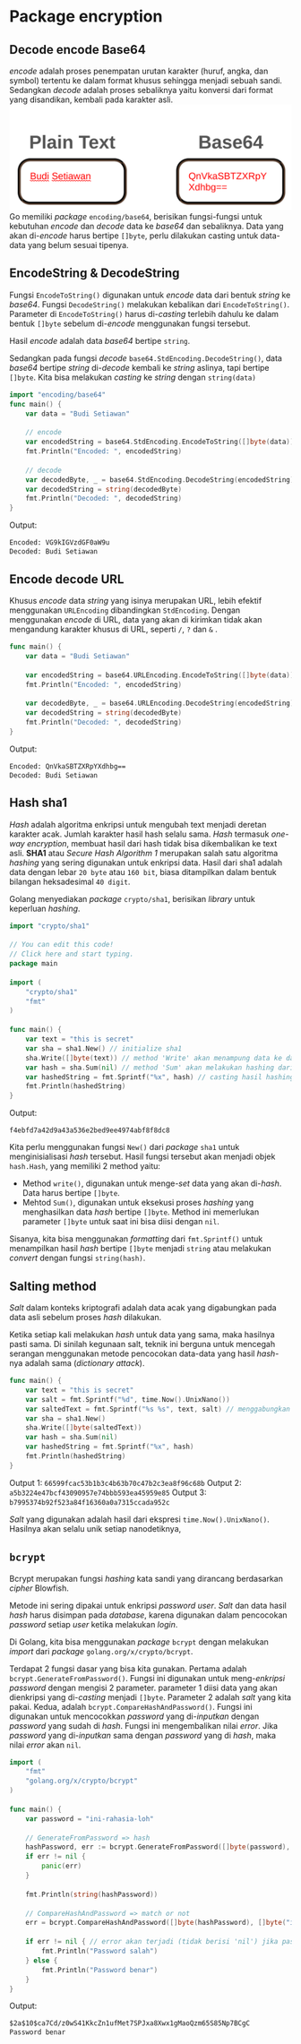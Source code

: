 # Package encryption

## Decode encode Base64
*encode* adalah proses penempatan urutan karakter (huruf, angka, dan symbol) tertentu ke dalam format khusus sehingga menjadi sebuah sandi. Sedangkan *decode* adalah proses sebaliknya yaitu konversi dari format yang disandikan, kembali pada karakter asli.
![index](https://raw.githubusercontent.com/Ouroboros-Tech/modul-pembelajaran/Dasar-golang/image/plainTexttoBase64.png) Go memiliki *package* `encoding/base64`, berisikan fungsi-fungsi untuk kebutuhan *encode* dan *decode* data ke *base64* dan sebaliknya. Data yang akan di-*encode* harus bertipe `[]byte`, perlu dilakukan casting untuk data-data yang belum sesuai tipenya.

## EncodeString & DecodeString
Fungsi `EncodeToString()` digunakan untuk *encode* data dari bentuk *string* ke *base64*. Fungsi `DecodeString()` melakukan kebalikan dari `EncodeToString()`.
Parameter di `EncodeToString()` harus di-*casting* terlebih dahulu ke dalam bentuk `[]byte` sebelum di-*encode* menggunakan fungsi tersebut.

Hasil *encode* adalah data *base64* bertipe `string`.

Sedangkan pada fungsi *decode* `base64.StdEncoding.DecodeString()`, data *base64* bertipe *string* di-*decode* kembali ke *string* aslinya, tapi bertipe `[]byte`. Kita bisa melakukan *casting* ke *string* dengan `string(data)`
```go
import "encoding/base64"
func main() {
	var data = "Budi Setiawan"

	// encode
	var encodedString = base64.StdEncoding.EncodeToString([]byte(data))
	fmt.Println("Encoded: ", encodedString)

	// decode
	var decodedByte, _ = base64.StdEncoding.DecodeString(encodedString)
	var decodedString = string(decodedByte)
	fmt.Println("Decoded: ", decodedString)
}
```
Output:
```Output
Encoded: VG9kIGVzdGF0aW9u
Decoded: Budi Setiawan
```

## Encode decode URL
Khusus *encode* data *string* yang isinya merupakan URL, lebih efektif menggunakan `URLEncoding` dibandingkan `StdEncoding`.
Dengan menggunakan *encode* di URL, data yang akan di kirimkan tidak akan mengandung karakter khusus di URL, seperti `/`, `?` dan `&` .
```go
func main() {
	var data = "Budi Setiawan"

	var encodedString = base64.URLEncoding.EncodeToString([]byte(data))
	fmt.Println("Encoded: ", encodedString)

	var decodedByte, _ = base64.URLEncoding.DecodeString(encodedString)
	var decodedString = string(decodedByte)
	fmt.Println("Decoded: ", decodedString)
}
```
Output:
```Output
Encoded: QnVkaSBTZXRpYXdhbg==
Decoded: Budi Setiawan
```

## Hash sha1
*Hash* adalah algoritma enkripsi untuk mengubah text menjadi deretan karakter acak. Jumlah karakter hasil hash selalu sama. *Hash* termasuk *one-way encryption*, membuat hasil dari hash tidak bisa dikembalikan ke text asli.
**SHA1** atau *Secure Hash Algorithm 1* merupakan salah satu algoritma *hashing* yang sering digunakan untuk enkripsi data. Hasil dari sha1 adalah data dengan lebar `20 byte` atau `160 bit`, biasa ditampilkan dalam bentuk bilangan heksadesimal `40 digit`.

Golang menyediakan *package* `crypto/sha1`, berisikan *library* untuk keperluan *hashing*.
```go
import "crypto/sha1"

// You can edit this code!
// Click here and start typing.
package main

import (
	"crypto/sha1"
	"fmt"
)

func main() {
	var text = "this is secret"
	var sha = sha1.New() // initialize sha1
	sha.Write([]byte(text)) // method 'Write' akan menampung data ke dalam sha1 yang nantinya akan di hashing
	var hash = sha.Sum(nil) // method 'Sum' akan melakukan hashing dari data yang sebelumnya diisi
	var hashedString = fmt.Sprintf("%x", hash) // casting hasil hashing bertipe []byte ke string
	fmt.Println(hashedString)
}

```
Output:
```Output
f4ebfd7a42d9a43a536e2bed9ee4974abf8f8dc8
```
Kita perlu menggunakan fungsi `New()` dari *package* `sha1` untuk menginisialisasi *hash* tersebut. Hasil fungsi tersebut akan menjadi objek `hash.Hash`, yang memiliki 2 method yaitu:
* Method `write()`, digunakan untuk menge-*set* data yang akan di-*hash*. Data harus bertipe `[]byte`.
* Mehtod `Sum()`, digunakan untuk eksekusi proses *hashing* yang menghasilkan data *hash* bertipe `[]byte`. Method ini memerlukan parameter `[]byte` untuk saat ini bisa diisi dengan `nil`.

Sisanya, kita bisa menggunakan *formatting* dari `fmt.Sprintf()` untuk menampilkan hasil *hash* bertipe `[]byte` menjadi `string` atau melakukan *convert* dengan fungsi `string(hash)`.

## Salting method
*Salt* dalam konteks kriptografi adalah data acak yang digabungkan pada data asli sebelum proses *hash* dilakukan.

Ketika setiap kali melakukan *hash* untuk data yang sama, maka hasilnya pasti sama. Di sinilah kegunaan salt, teknik ini berguna untuk mencegah serangan menggunakan metode pencocokan data-data yang hasil *hash*-nya adalah sama (*dictionary attack*).
```go
func main() {
	var text = "this is secret"
	var salt = fmt.Sprintf("%d", time.Now().UnixNano())
	var saltedText = fmt.Sprintf("%s %s", text, salt) // menggabungkan text dengan salt, menjadi: "this
	var sha = sha1.New()
	sha.Write([]byte(saltedText))
	var hash = sha.Sum(nil)
	var hashedString = fmt.Sprintf("%x", hash)
	fmt.Println(hashedString)
}
```
Output 1: `66599fcac53b1b3c4b63b70c47b2c3ea8f96c68b`
Output 2: `a5b3224e47bcf43090957e74bbb593ea45959e85`
Output 3: `b7995374b92f523a84f16360a0a7315ccada952c`

*Salt* yang digunakan adalah hasil dari ekspresi `time.Now().UnixNano()`. Hasilnya akan selalu unik setiap nanodetiknya,

## `bcrypt`
Bcrypt merupakan fungsi *hashing* kata sandi yang dirancang berdasarkan *cipher* Blowfish.

Metode ini sering dipakai untuk enkripsi *password user*. *Salt* dan data hasil *hash* harus disimpan pada *database*, karena digunakan dalam pencocokan *password* setiap *user* ketika melakukan *login*.

Di Golang, kita bisa menggunakan *package* `bcrypt` dengan melakukan *import* dari *package* `golang.org/x/crypto/bcrypt`.

Terdapat 2 fungsi dasar yang bisa kita gunakan. Pertama adalah `bcrypt.GenerateFromPassword()`. Fungsi ini digunakan untuk meng-*enkripsi password* dengan mengisi 2 parameter. parameter 1 diisi data yang akan dienkripsi yang di-*casting* menjadi `[]byte`. Parameter 2 adalah *salt* yang kita pakai. 
Kedua, adalah `bcrypt.CompareHashAndPassword()`. Fungsi ini digunakan untuk mencocokkan *password* yang di-*inputkan* dengan *password* yang sudah di *hash*. Fungsi ini mengembalikan nilai *error*. Jika *password* yang di-*inputkan* sama dengan *password* yang di *hash*, maka nilai *error* akan `nil`.


```go
import (
	"fmt"
	"golang.org/x/crypto/bcrypt"
)

func main() {
	var password = "ini-rahasia-loh"
	
	// GenerateFromPassword => hash
	hashPassword, err := bcrypt.GenerateFromPassword([]byte(password), bcrypt.MinCost)
	if err != nil {
		panic(err)
	}

	fmt.Println(string(hashPassword))

	// CompareHashAndPassword => match or not
	err = bcrypt.CompareHashAndPassword([]byte(hashPassword), []byte("ini-rahasia-loh"))

	if err != nil { // error akan terjadi (tidak berisi 'nil') jika password yang diinputkan tidak sama
		fmt.Println("Password salah")
	} else {
		fmt.Println("Password benar")
	}
}

```
Output:
```Output
$2a$10$ca7Cd/z0wS41KkcZn1ufMet7SPJxa8Xwx1gMaoQzm65S85Np7BCgC
Password benar
```
